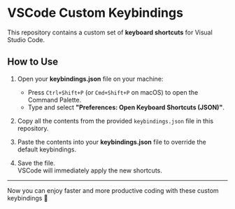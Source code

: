 # VSCode Custom Keybindings

This repository contains a custom set of **keyboard shortcuts** for Visual Studio Code.

## How to Use

1. Open your **keybindings.json** file on your machine:
   - Press `Ctrl+Shift+P` (or `Cmd+Shift+P` on macOS) to open the Command Palette.
   - Type and select **"Preferences: Open Keyboard Shortcuts (JSON)"**.

2. Copy all the contents from the provided `keybindings.json` file in this repository.

3. Paste the contents into your **keybindings.json** file to override the default keybindings.

4. Save the file.  
   VSCode will immediately apply the new shortcuts.

---

Now you can enjoy faster and more productive coding with these custom keybindings 🚀
